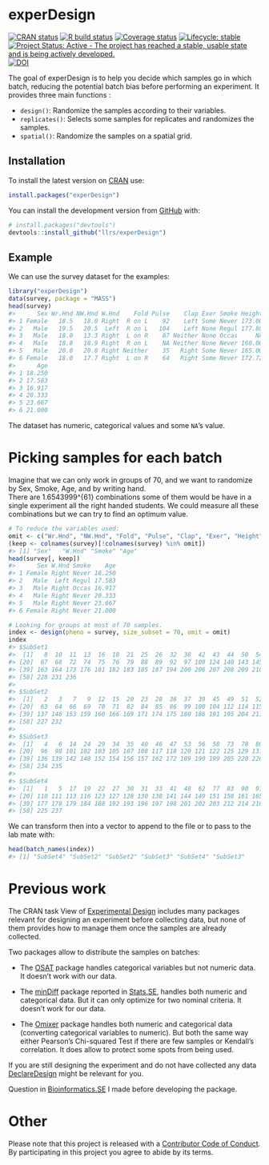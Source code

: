 
<!-- README.md is generated from README.Rmd. Please edit that file -->

# experDesign

<!-- badges: start -->

[![CRAN
status](https://www.r-pkg.org/badges/version/experDesign)](https://CRAN.R-project.org/package=experDesign)
[![R build
status](https://github.com/llrs/experDesign/workflows/R-CMD-check/badge.svg)](https://github.com/llrs/experDesign/actions?workflow=R-CMD-check)
[![Coverage
status](https://codecov.io/gh/llrs/experDesign/branch/master/graph/badge.svg)](https://codecov.io/github/llrs/experDesign?branch=master)
[![Lifecycle:
stable](https://img.shields.io/badge/lifecycle-stable-brightgreen.svg)](https://lifecycle.r-lib.org/articles/stages.html#stable)
[![Project Status: Active - The project has reached a stable, usable
state and is being actively
developed.](https://www.repostatus.org/badges/latest/active.svg)](https://www.repostatus.org/#active)
[![DOI](https://zenodo.org/badge/142569201.svg)](https://zenodo.org/badge/latestdoi/142569201)

<!-- badges: end -->

The goal of experDesign is to help you decide which samples go in which
batch, reducing the potential batch bias before performing an
experiment. It provides three main functions :

-   `design()`: Randomize the samples according to their variables.
-   `replicates()`: Selects some samples for replicates and randomizes
    the samples.
-   `spatial()`: Randomize the samples on a spatial grid.

## Installation

To install the latest version on
[CRAN](https://CRAN.R-project.org/package=experDesign) use:

``` r
install.packages("experDesign")
```

You can install the development version from
[GitHub](https://github.com/) with:

``` r
# install.packages("devtools")
devtools::install_github("llrs/experDesign")
```

## Example

We can use the survey dataset for the examples:

``` r
library("experDesign")
data(survey, package = "MASS") 
head(survey)
#>      Sex Wr.Hnd NW.Hnd W.Hnd    Fold Pulse    Clap Exer Smoke Height      M.I
#> 1 Female   18.5   18.0 Right  R on L    92    Left Some Never 173.00   Metric
#> 2   Male   19.5   20.5  Left  R on L   104    Left None Regul 177.80 Imperial
#> 3   Male   18.0   13.3 Right  L on R    87 Neither None Occas     NA     <NA>
#> 4   Male   18.8   18.9 Right  R on L    NA Neither None Never 160.00   Metric
#> 5   Male   20.0   20.0 Right Neither    35   Right Some Never 165.00   Metric
#> 6 Female   18.0   17.7 Right  L on R    64   Right Some Never 172.72 Imperial
#>      Age
#> 1 18.250
#> 2 17.583
#> 3 16.917
#> 4 20.333
#> 5 23.667
#> 6 21.000
```

The dataset has numeric, categorical values and some `NA`’s value.

# Picking samples for each batch

Imagine that we can only work in groups of 70, and we want to randomize
by Sex, Smoke, Age, and by writing hand.  
There are 1.6543999^{61} combinations some of them would be have in a
single experiment all the right handed students. We could measure all
these combinations but we can try to find an optimum value.

``` r
# To reduce the variables used:
omit <- c("Wr.Hnd", "NW.Hnd", "Fold", "Pulse", "Clap", "Exer", "Height", "M.I")
(keep <- colnames(survey)[!colnames(survey) %in% omit])
#> [1] "Sex"   "W.Hnd" "Smoke" "Age"
head(survey[, keep])
#>      Sex W.Hnd Smoke    Age
#> 1 Female Right Never 18.250
#> 2   Male  Left Regul 17.583
#> 3   Male Right Occas 16.917
#> 4   Male Right Never 20.333
#> 5   Male Right Never 23.667
#> 6 Female Right Never 21.000

# Looking for groups at most of 70 samples.
index <- design(pheno = survey, size_subset = 70, omit = omit)
index
#> $SubSet1
#>  [1]   8  10  11  13  16  18  21  25  26  32  38  42  43  44  50  54  55  60  65
#> [20]  67  68  72  74  75  76  79  88  89  92  97 109 124 140 143 145 147 150 155
#> [39] 163 164 173 176 181 182 183 185 187 194 200 206 207 208 209 210 213 217 218
#> [58] 228 231 236
#> 
#> $SubSet2
#>  [1]   2   3   7   9  12  15  20  23  28  36  37  39  45  49  51  52  57  59  61
#> [20]  63  64  66  69  70  71  82  84  85  86  99 100 104 112 114 115 119 126 135
#> [39] 137 146 153 159 160 166 169 171 174 175 180 186 191 195 204 211 215 219 221
#> [58] 227 232
#> 
#> $SubSet3
#>  [1]   4   6  14  24  29  34  35  40  46  47  53  56  58  73  78  80  81  87  95
#> [20]  96  98 101 102 103 105 107 108 117 118 120 121 122 125 129 131 132 133 134
#> [39] 136 139 142 148 152 154 156 157 162 172 189 190 199 205 220 226 229 230 233
#> [58] 234 235
#> 
#> $SubSet4
#>  [1]   1   5  17  19  22  27  30  31  33  41  48  62  77  83  90  91  93  94 106
#> [20] 110 111 113 116 123 127 128 130 138 141 144 149 151 158 161 165 167 168 170
#> [39] 177 178 179 184 188 192 193 196 197 198 201 202 203 212 214 216 222 223 224
#> [58] 225 237
```

We can transform then into a vector to append to the file or to pass to
the lab mate with:

``` r
head(batch_names(index))
#> [1] "SubSet4" "SubSet2" "SubSet2" "SubSet3" "SubSet4" "SubSet3"
```

# Previous work

The CRAN task View of [Experimental
Design](https://CRAN.R-project.org/view=ExperimentalDesign) includes
many packages relevant for designing an experiment before collecting
data, but none of them provides how to manage them once the samples are
already collected.

Two packages allow to distribute the samples on batches:

-   The
    [OSAT](https://bioconductor.org/packages/release/bioc/html/OSAT.html)
    package handles categorical variables but not numeric data. It
    doesn’t work with our data.

-   The [minDiff](https://github.com/m-Py/minDiff) package reported in
    [Stats.SE](https://stats.stackexchange.com/a/326015/105234), handles
    both numeric and categorical data. But it can only optimize for two
    nominal criteria. It doesn’t work for our data.

-   The [Omixer](https://bioconductor.org/packages/Omixer/) package
    handles both numeric and categorical data (converting categorical
    variables to numeric). But both the same way either Pearson’s
    Chi-squared Test if there are few samples or Kendall’s correlation.
    It does allow to protect some spots from being used.

If you are still designing the experiment and do not have collected any
data [DeclareDesign](https://cran.r-project.org/package=DeclareDesign)
might be relevant for you.

Question in
[Bioinformatics.SE](https://bioinformatics.stackexchange.com/q/4765/48)
I made before developing the package.

# Other

Please note that this project is released with a [Contributor Code of
Conduct](https://www.contributor-covenant.org/version/1/0/0/code-of-conduct/).
By participating in this project you agree to abide by its terms.
